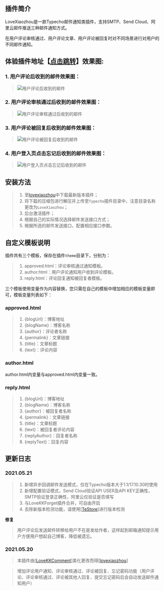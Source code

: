 ## 插件简介

LoveXiaozhou是一款Typecho邮件通知类插件，支持SMTP、Send Cloud、阿里云邮件推送三种邮件通知方式。

在用户评论审核通过、用户评论文章、用户评论被回复时对不同场景进行对用户的不同邮件通知。

## 体验插件地址【[点击跳转](https://LoveXiaozhou.lvxin.xn--6qq986b3xl/)】效果图:
###  1. 用户评论后收到的邮件效果图：

>![用户评论后收到的邮件](https://images.gitee.com/uploads/images/2021/0522/112047_14b73ca7_8758841.jpeg "IMG_20210522_111928.jpg")
###  2. 用户评论审核通过后收到的邮件效果图：

>![用户评论审核通过后收到的邮件](https://images.gitee.com/uploads/images/2021/0522/112311_45424947_8758841.jpeg "IMG_20210522_112201.jpg")
###  3. 用户评论被回复后收到的邮件效果图：

>![用户评论被回复后收到的邮件](https://images.gitee.com/uploads/images/2021/0522/112455_92545b9d_8758841.jpeg "IMG_20210522_112344.jpg")
### 4. 用户登入页点击忘记后收到的邮件效果图：

> ![用户登入页点击忘记后收到的邮件](https://images.gitee.com/uploads/images/2021/0522/113712_1e6fa0c4_8758841.jpeg "qq_pic_merged_1621654601863.jpg")

## 安装方法

> 1. 至[lovexiaozhou](https://github.com/zhoudedi/LoveXiaozhou)中下载最新版本插件；
> 2. 将下载的压缩包进行解压并上传至`Typecho`插件目录中，注意目录名称更改为`LoveXiaozhou`；
> 3. 后台激活插件；
> 4. 根据自己的实际情况选择邮件发送接口方式；
> 5. 根据所选的邮件发送接口，配置相应接口参数。

## 自定义模板说明

插件共有三个模板，保存在插件`theme`目录下，分别为：

> 1. approved.html：评论审核通过通知模板。
> 2. author.html：用户评论通知用户收到评论模板。
> 3. reply.html：评论回复通知被回复者模板。

三个模板使用变量作为内容替换，您只需在自己的模板中增加相应的模板变量即可，模板变量列表如下：

### approved.html

> 1. {blogUrl}：博客地址
> 2. {blogName}：博客名称
> 3. {author}：评论者名称
> 4. {permalink}：文章链接
> 5. {title}：文章标题
> 6. {text}：评论内容

### author.html

author.html内变量与approved.html内变量一致。

### reply.html

> 1. {blogUrl}：博客地址
> 2. {blogName}：博客名称
> 3. {author}：被回复者名称
> 4. {permalink}：文章链接
> 5. {title}：文章标题
> 6. {text}：被回复者评论内容
> 7. {replyAuthor}：回复者名称
> 8. {replyText}：回复内容

## 更新日志

### 2021.05.21

> 1. 新增异步回调邮件发送模式，仅在Typecho版本大于1.1/17.10.30时使用
> 2. 新增配置验证模式，Send Cloud验证API USER及API KEY正确性，SMTP验证登录正确性，阿里云仅验证是否填写
> 3. 与LoveKKForget插件合并，可自由开启
> 4. 去除新版本检测功能，请使用[[TeStore](http://www.yzmb.me/archives/net/testore-for-typecho)]进行版本检测

**修复**
> 用户评论后发送邮件转移给用户不在是发给作者，这样起到邮箱通知提示用户方便用户想起自己博客，降低被遗忘。

### 2021.05.20
> 本插件由[[LoveKKComment](https://github.com/ylqjgm/LoveKKComment)]美化更改而得[[lovexiaozhou](https://github.com/zhoudedi/LoveXiaozhou)]

> 增加评论用户通知、评论审核通过、评论被回复、忘记密码功能（用户评论、评论审核通过、评论被其他人回复、提交忘记密码后会自动发送邮件通知用户）
